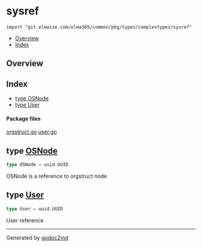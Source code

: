 # sysref
`import "git.elewise.com/elma365/common/pkg/types/complextypes/sysref"`

* [Overview](#pkg-overview)
* [Index](#pkg-index)

## <a name="pkg-overview">Overview</a>



## <a name="pkg-index">Index</a>
* [type OSNode](#OSNode)
* [type User](#User)


#### <a name="pkg-files">Package files</a>
[orgstruct.go](https://git.elewise.com/elma365/common/-/tree/develop/pkg/types/complextypes/sysref/orgstruct.go) [user.go](https://git.elewise.com/elma365/common/-/tree/develop/pkg/types/complextypes/sysref/user.go)






## <a name="OSNode">type</a> [OSNode](https://git.elewise.com/elma365/common/-/tree/develop/pkg/types/complextypes/sysref/orgstruct.go?s=105:128#L8)
``` go
type OSNode = uuid.UUID
```
OSNode is a reference to orgstruct node










## <a name="User">type</a> [User](https://git.elewise.com/elma365/common/-/tree/develop/pkg/types/complextypes/sysref/user.go?s=80:101#L8)
``` go
type User = uuid.UUID
```
User reference













- - -
Generated by [godoc2md](https://github.com/Exa-Networks/godoc2md)
